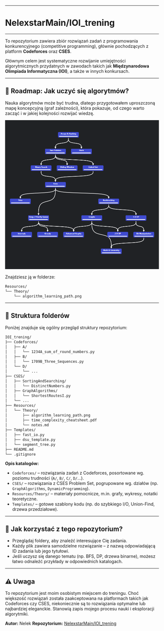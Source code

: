 
---

# NelexstarMain/IOI\_trening


---

To repozytorium zawiera zbiór rozwiązań zadań z programowania konkurencyjnego (competitive programming), głównie pochodzących z platform **Codeforces** oraz **CSES**.

Głównym celem jest systematyczne rozwijanie umiejętności algorytmicznych przydatnych w zawodach takich jak **Międzynarodowa Olimpiada Informatyczna (IOI)**, a także w innych konkursach.

---

## 🧭 Roadmap: Jak uczyć się algorytmów?

Nauka algorytmów może być trudna, dlatego przygotowałem uproszczoną mapę koncepcyjną (graf zależności), która pokazuje, od czego warto zacząć i w jakiej kolejności rozwijać wiedzę.

![Algorithm Learning Path](Resources/Theory/algorithm_learning_path.png)

Znajdziesz ją w folderze:

```
Resources/
└── Theory/
    └── algorithm_learning_path.png
```

---

## 📁 Struktura folderów

Poniżej znajduje się ogólny przegląd struktury repozytorium:

```
IOI_trening/
├── Codeforces/
│   ├── A/
│   │   └── 1234A_sum_of_round_numbers.py
│   ├── B/
│   │   └── 1709B_Three_Sequences.py
│   └── D/
│       └── ...
├── CSES/
│   ├── SortingAndSearching/
│   │   └── DistinctNumbers.py
│   ├── GraphAlgorithms/
│   │   └── ShortestRoutesI.py
│   └── ...
├── Resources/
│   └── Theory/
│       ├── algorithm_learning_path.png
│       ├── time_complexity_cheatsheet.pdf
│       └── notes.md
├── Templates/
│   ├── fast_io.py
│   ├── dsu_template.py
│   └── segment_tree.py
├── README.md
└── .gitignore
```

**Opis katalogów:**

* `Codeforces/` – rozwiązania zadań z Codeforces, posortowane wg. poziomu trudności (`A/`, `B/`, `C/`, `D/`...).
* `CSES/` – rozwiązania z CSES Problem Set, pogrupowane wg. działów (np. `GraphAlgorithms`, `DynamicProgramming`).
* `Resources/Theory/` – materiały pomocnicze, m.in. grafy, wykresy, notatki teoretyczne.
* `Templates/` – gotowe szablony kodu (np. do szybkiego I/O, Union-Find, drzewa przedziałowe).

---

## 🧠 Jak korzystać z tego repozytorium?

* Przeglądaj foldery, aby znaleźć interesujące Cię zadania.
* Każdy plik zawiera samodzielne rozwiązanie – z nazwą odpowiadającą ID zadania lub jego tytułowi.
* Jeśli uczysz się danego tematu (np. BFS, DP, drzewa binarne), możesz łatwo odnaleźć przykłady w odpowiednich katalogach.

---

## ⚠️ Uwaga

To repozytorium jest moim osobistym miejscem do treningu. Choć większość rozwiązań została zaakceptowana na platformach takich jak Codeforces czy CSES, niekoniecznie są to rozwiązania optymalne lub najbardziej eleganckie. Stanowią zapis mojego procesu nauki i eksploracji algorytmiki.



**Autor:** Nelek
**Repozytorium:** [NelexstarMain/IOI\_trening](https://github.com/NelexstarMain/IOI_trening)
